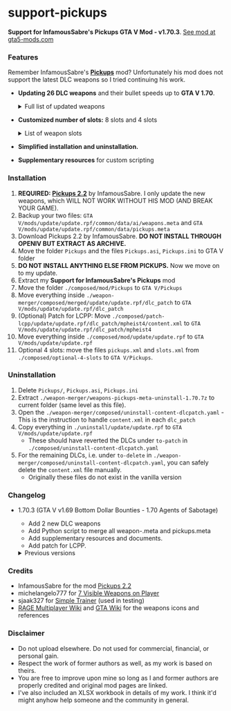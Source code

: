 # support-pickups
**Support for InfamousSabre's Pickups GTA V Mod - v1.70.3**. [See mod at gta5-mods.com](https://www.gta5-mods.com/misc/support-for-infamoussabre-s-pickups)

### Features
Remember InfamousSabre's **[Pickups](https://www.gta5-mods.com/scripts/pickups)** mod? Unfortunately his mod does not support the latest DLC weapons so I tried continuing his work.
+ **Updating 26 DLC weapons** and their bullet speeds up to **GTA V 1.70**.
    <details><summary>Full list of updated weapons</summary>

    + Arena War DLC: Up-n-Atomizer, Unholy Hellbringer, Widowmaker
    + The Diamond Casino Heist DLC: Ceramic Pistol, Navy Revolver, Hazardous Jerry Can
    + The Cayo Perico Heist DLC: Military Rifle, Combat Shotgun, Perico Pistol
    + The Contract DLC: Heavy Rifle, Stun Gun MP, Fertilizer Can, Compact EMP Launcher(*)
    + Criminal Enterprises DLC: Metal Detector, Service Carbine, Precision Rifle
    + Los Santos Drug Wars DLC: WM 29 Pistol, Candy Cane, Coil Railgun, Acid Package
    + San Andreas Mercenaries DLC: Tactical SMG
    + The Chop Shop DLC: Battle Rifle, Hacking Device, Snowball Launcher
    + Bottom Dollar Bounties DLC: The Shocker
    + Agents of Sabotage DLC: El Strickler
    + (*): So I dug deeper and discovered the .ydr texture files of Compact EMP Launcher (w_lr_compactml.ydr & w_lr_compactml_hi.ydr) don't have "Bounds" like other weapons --> I guess it's why its pickup model couldn't be drawn properly. But this is out of my scope.
    </details>
+ **Customized number of slots:** 8 slots and 4 slots
    <details><summary>List of weapon slots</summary>

    + 8 slots (rearranged, based on michelangelo777):
        + 0: Fist
        + 1: Throwable
        + 2: Submachine
        + 3: Rifle/Shotgun
        + 4: Heavy Weapon
        + 5: Sniper Rifle/Machine Gun/Miscellaneous
        + 6: Handgun
        + 7: Melee
    + 4 slots (original of InfamousSabre):
        + 0: Fist
        + 1: (Light) Handgun/Melee
        + 2: (Heavy) Submachine/Assault Rifle/Shotgun/Heavy Weapon/Sniper Rifle/Light Machine Gun/Miscellaneous
        + 3: Throwable
    </details>
+ **Simplified installation and uninstallation.**
+ **Supplementary resources** for custom scripting


### Installation
1. **REQUIRED: [Pickups 2.2](https://www.gta5-mods.com/scripts/pickups)** by InfamousSabre. I only update the new weapons, which WILL NOT WORK WITHOUT HIS MOD (AND BREAK YOUR GAME).
2. Backup your two files: `GTA V/mods/update/update.rpf/common/data/ai/weapons.meta` and `GTA V/mods/update/update.rpf/common/data/pickups.meta`
3. Download Pickups 2.2 by InfamousSabre. **DO NOT INSTALL THROUGH OPENIV BUT EXTRACT AS ARCHIVE.**
4. Move the folder `Pickups` and the files `Pickups.asi`, `Pickups.ini` to GTA V folder
5. **DO NOT INSTALL ANYTHING ELSE FROM PICKUPS.** Now we move on to my update.
6. Extract my **Support for InfamousSabre's Pickups** mod
7. Move the folder `./composed/mod/Pickups` to `GTA V/Pickups`
8. Move everything inside `./weapon-merger/composed/merged/update/update.rpf/dlc_patch` to `GTA V/mods/update/update.rpf/dlc_patch`
9. (Optional) Patch for LCPP: Move `./composed/patch-lcpp/update/update.rpf/dlc_patch/mpheist4/content.xml` to `GTA V/mods/update/update.rpf/dlc_patch/mpheist4`
10. Move everything inside `./composed/mod/update/update.rpf` to `GTA V/mods/update/update.rpf`
11. Optional 4 slots: move the files `pickups.xml` and `slots.xml` from `./composed/optional-4-slots` to `GTA V/Pickups`.

### Uninstallation
1. Delete `Pickups/`, `Pickups.asi`, `Pickups.ini`
2. Extract `./weapon-merger/weapons-pickups-meta-uninstall-1.70.7z` to current folder (same level as this file).
3. Open the `./weapon-merger/composed/uninstall-content-dlcpatch.yaml` - This is the instruction to handle `content.xml` in each `dlc_patch`
4. Copy everything in `./uninstall/update/update.rpf` to  `GTA V/mods/update/update.rpf`
    + These should have reverted the DLCs under `to-patch` in `./composed/uninstall-content-dlcpatch.yaml`
5. For the remaining DLCs, i.e. under `to-delete` in `./weapon-merger/composed/uninstall-content-dlcpatch.yaml`, you can safely delete the `content.xml` file manually.
    + Originally these files do not exist in the vanilla version


### Changelog
+ 1.70.3 (GTA V v1.69 Bottom Dollar Bounties - 1.70 Agents of Sabotage)
    + Add 2 new DLC weapons
    + Add Python script to merge all weapon-.meta and pickups.meta
    + Add supplementary resources and documents.
    + Add patch for LCPP.
    <details><summary>Previous versions</summary>

    + 0.8.alpha (GTA V v1.67 San Andreas Mercenaries - 1.68 The Chop Shop)
        + Add 4 new DLC weapons
    + 0.7.alpha (GTA V v1.66 Los Santos Drug Wars)
        + Add 4 new DLC weapons
        + Fix the position of Micro SMG, Golf Club, Pool Cue, Baseball Bat
    + 0.6.alpha (GTA V v1.61 Criminal Enterprises)
        + Add 3 new DLC weapons
    + 0.5.stable (GTA V v1.58 The Contract)
        + Add 4 new DLC weapons
        + Installation will automatically delete DamageEngine module
        + Uninstallation that only touches necessary files, nothing more or less, will automatically delete Pickups.asi but keep Pickups.ini
    + 0.4 (GTA V v1.57 Los Santos Tuners)
        + Fix Double-action Revolver and Heavy Revolver Mk II do not have ammo
        + Re-organize OIV package
    + 0.3
        + Rework the update.rpf/common/data/ai/weapons.meta from update 1.52. Preserving the properties of delayed hit (See video, sorry for my editting skill :P) from InfamousSabre's old version with updated realistic bullet speed (muzzle velocity), while changing the maximum capacity of ammo (see the XLSX workbook for more details). The damage, recoil & other parameters are preserved from vanilla.
        + Update slots.xml so that weapon positions attached on body are correspondent to the weapon wheel.
    + 0.2
        + Optional: pickups.xml and slots.xml with 4 slots such as InfamousSabre. (as a tribute to his work)
    + 0.1.alpha
        + Change the order of slots in slots.xml
        + Rearrange weapons to its group in pickups.xml (was a mess in michelangelo777's file, I'd prefer this way :) thanks anyway pal)
        + Change ammo type of Minigun so that it could have 600 bullets (originally 180 bullets drain out too fast)
        + Change ammo type of Unholy Hellbringer, Widowmaker to have independent ammo (orginally use same ammo of Combat MG and Minigun)
    </details>

### Credits
+ InfamousSabre for the mod [Pickups 2.2](https://www.gta5-mods.com/scripts/pickups)
+ michelangelo777 for [7 Visible Weapons on Player](https://www.gta5-mods.com/weapons/7-visible-weapons-player)
+ sjaak327 for [Simple Trainer](https://www.gta5-mods.com/scripts/simple-trainer-for-gtav) (used in testing) 
+ [RAGE Multiplayer Wiki](https://wiki.rage.mp/index.php?title=Weapons) and [GTA Wiki](https://gta.fandom.com/wiki/Main_Page) for the weapons icons and references 

### Disclaimer
+ Do not upload elsewhere. Do not used for commercial, financial, or personal gain.
+ Respect the work of former authors as well, as my work is based on theirs.
+ You are free to improve upon mine so long as I and former authors are properly credited and original mod pages are linked.
+ I've also included an XLSX workbook in details of my work. I think it'd might anyhow help someone and the community in general.